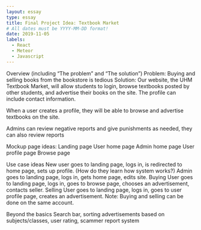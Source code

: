 ```yaml
---
layout: essay
type: essay
title: Final Project Idea: Textbook Market
# All dates must be YYYY-MM-DD format!
date: 2019-11-05
labels:
  - React
  - Meteor
  - Javascript
---
```

Overview (including “The problem” and “The solution”)
Problem: Buying and selling books from the bookstore is tedious
Solution: Our website, the UHM Textbook Market, will allow students to login, browse textbooks posted by other students, and
advertise their books on the site. The profile can include contact information.

When a user creates a profile, they will be able to browse and advertise textbooks on the site. 

Admins can review negative reports and give punishments as needed, they can also review reports 

Mockup page ideas:
  Landing page
  User home page
  Admin home page
  User profile page
  Browse page

Use case ideas
New user goes to landing page, logs in, is redirected to home page, sets up profile. (How do they learn how system works?)
Admin goes to landing page, logs in, gets home page, edits site.
Buying User goes to landing page, logs in, goes to browse page, chooses an advertisement, contacts seller.
Selling User goes to landing page, logs in, goes to user profile page, creates an advertisement.
  Note: Buying and selling can be done on the same account.
  
Beyond the basics
  Search bar, sorting advertisements based on subjects/classes, user rating, scammer report system
